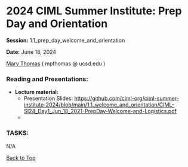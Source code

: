 # 2024 CIML Summer Institute:   Prep Day and Orientation

**Session:**  1.1_prep_day_welcome_and_orientation

**Date:** June 18, 2024

[Mary Thomas](https://www.sdsc.edu/research/researcher_spotlight/thomas_mary.html )  ( mpthomas  @  ucsd.edu ) 

### Reading and Presentations:
* **Lecture material:**
   * Presentation Slides:  https://github.com/ciml-org/ciml-summer-institute-2024/blob/main/1.1_welcome_and_orientation/CIML-SI24_Day1_Jun_18_2021-PrepDay-Welcome-and-Logistics.pdf
   * 

### TASKS:

N/A

[Back to Top](#top)

